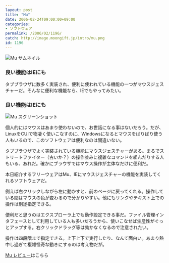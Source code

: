 ```yaml
---
layout: post
title: "Mu"
date: 2006-02-24T09:00:00+09:00
categories:
- ソフトウェア
permalink: /2006/02/1196/
catch: http://image.moongift.jp/intro/mu.png
id: 1196
---
```

 ![Mu サムネイル](http://image.moongift.jp/intro/mu.t.png "Mu サムネイル")
  

### 良い機能はIEにも
  
タブブラウザに数多く実装され、便利に使われている機能の一つがマウスジェスチャーだ。そんなに便利な機能なら、IEでもやってみたい。  
<!--more-->  

### 良い機能はIEにも
  

![Mu スクリーンショット](http://image.moongift.jp/intro/mu.png "Mu スクリーンショット")

  

個人的にはマウスはあまり使わないので、お世話になる事はないだろう。だが、LinuxをCUIで物凄く使いこなすのに、Windowsになるとマウスをばりばり使う人もいるので、このソフトウェアは便利なのは間違いない。

  

タブブラウザでよく実装されている機能にマウスジェスチャーがある。まるでストリートファイター（古いか？）の操作並みに複雑なコマンドを組んだりする人もいる、あれだ。確かにブラウザではマウス操作が主体なだけに便利だ。

  

本日紹介するフリーウェアはMu、IEにマウスジェスチャーの機能を実装してくれるソフトウェアだ。

  

例えば右クリックしながら左に動かすと、前のページに戻ってくれる。操作している間はマウスの色が変わるので分かりやすい。他にもリンクやテキスト上での操作は別途指定できる。

  

便利だと思うのはエクスプローラ上でも動作設定できる事だ。ファイル管理インタフェースとして利用している人も多いだろうから、使いこなせば生産性がぐっとアップする。右クリックドラッグ等は効かなくなるので注意されたい。

  

操作は四段階まで指定できる。上下上下で実行したり、なんて面白い。あまり熱中し過ぎて複雑怪奇な動きにするのは考え物だが。

  

[Mu レビュー](http://fw.moongift.jp/review/i-1202.html)はこちら

